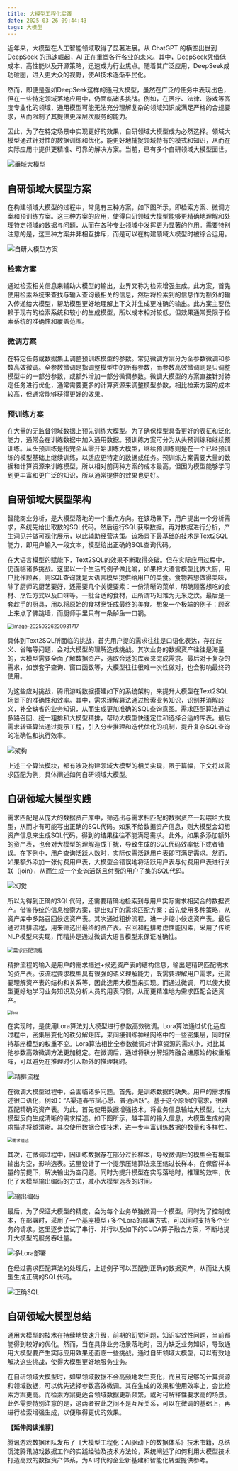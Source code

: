 ```yaml
---
title: 大模型工程化实践
date: 2025-03-26 09:44:43
tags: 大模型
---
```


近年来，大模型在人工智能领域取得了显著进展。从 ChatGPT 的横空出世到 DeepSeek 的迅速崛起，AI 正在重塑各行各业的未来。其中，DeepSeek凭借低成本、高性能以及开源策略，迅速成为行业焦点。随着其广泛应用，DeepSeek成功破圈，进入更大众的视野，使AI技术逐渐平民化。

然而，即便是强如DeepSeek这样的通用大模型，虽然在广泛的任务中表现出色，但在一些特定领域落地应用中，仍面临诸多挑战。例如，在医疗、法律、游戏等高度专业化的领域，通用模型可能无法充分理解复杂的领域知识或满足严格的合规要求，从而限制了其提供更深层次服务的能力。

因此，为了在特定场景中实现更好的效果，自研领域大模型成为必然选择。领域大模型通过针对性的数据训练和优化，能更好地捕捉领域特有的模式和知识，从而在实际应用中提供更精准、可靠的解决方案。当前，已有多个自研领域大模型面世。

![垂域大模型](https://dmrookie-1304531716.cos.ap-guangzhou.myqcloud.com/techblog/imgs/20250326094700557.webp)

## 自研领域大模型方案

在构建领域大模型的过程中，常见有三种方案，如下图所示，即检索方案、微调方案和预训练方案。这三种方案的应用，使得自研领域大模型能够更精确地理解和处理特定领域的数据与问题，从而在各种专业领域中发挥更为显著的作用。需要特别注意的是，这三种方案并非相互排斥，而是可以在构建领域大模型时被综合运用。

![自研大模型方案](https://dmrookie-1304531716.cos.ap-guangzhou.myqcloud.com/techblog/imgs/20250326214522691.webp)



### 检索方案

通过检索相关信息来辅助大模型的输出，业界又称为检索增强生成。此方案，首先使用检索系统来查找与输入查询最相关的信息，然后将检索到的信息作为额外的输入传递给大模型，帮助模型更好地理解上下文并生成更准确的输出。此方案主要依赖于现有的检索系统和较小的生成模型，所以成本相对较低，但效果通常受限于检索系统的准确性和覆盖范围。

### 微调方案

在特定任务或数据集上调整预训练模型的参数。常见微调方案分为全参数微调和参数高效微调。全参数微调是指调整模型中的所有参数，而参数高效微调则是只调整模型中的一部分参数，或额外增加一部分微调参数。微调大模型的方案直接针对特定任务进行优化，通常需要更多的计算资源来调整模型参数，相比检索方案的成本较高，但通常能够获得更好的效果。

### 预训练方案

在大量的无监督领域数据上预先训练大模型。为了确保模型具备更好的表征和泛化能力，通常会在训练数据中加入通用数据。预训练方案可分为从头预训练和继续预训练。从头预训练是指完全从零开始训练大模型，继续预训练则是在一个已经预训练的模型基础上继续训练，以适应更特定的数据或任务。预训练方案需要大量的数据和计算资源来训练模型，所以相对前两种方案的成本最高，但因为模型能够学习到更丰富和更广泛的知识，所以通常提供的效果也更好。

## 自研领域大模型架构

智能商业分析，是大模型落地的一个重点方向。在该场景下，用户提出一个分析需求，系统先给出取数的SQL代码。然后运行SQL获取数据。再对数据进行分析，产生洞见并做可视化展示，以此辅助经营决策。该场景下最基础的技术是Text2SQL能力，即用户输入一段文本，模型给出正确的SQL查询代码。

在大语言模型的赋能下，Text2SQL的效果不断取得突破。但在实际应用过程中，仍面临诸多挑战。这里以一个生活的例子做比喻，如果把大语言模型比做大厨，用户比作顾客，则SQL查询就是大语言模型提供给用户的美食。食物若想做得美味，除了厨师的厨艺要好，还需要几个关键要素：一份清晰的菜单，明确顾客想吃的食材、烹饪方式以及口味等。一批合适的食材，正所谓巧妇难为无米之炊。最后是一套趁手的厨具，用以将原始的食材烹饪成最终的美食。想象一个极端的例子：顾客上来点了佛跳墙，而厨师手里只有一条鲈鱼一口锅。

 <img src="https://dmrookie-1304531716.cos.ap-guangzhou.myqcloud.com/techblog/imgs/20250326220932470.webp" alt="image-20250326220931717" style="zoom:80%;" />

具体到Text2SQL所面临的挑战，首先用户提的需求往往是口语化表达，存在歧义、省略等问题，会对大模型的理解造成挑战。其次业务的数据资产往往是海量的，大模型需要全面了解数据资产，选取合适的库表来完成需求。最后对于复杂的需求，如嵌套子查询、窗口函数等，大模型往往很难一次性做对，也会影响最终的使用。

为这些应对挑战，腾讯游戏数据搭建如下的系统架构，来提升大模型在Text2SQL场景下的准确性和效率。其中，需求理解算法通过检索业务知识，识别并消解歧义，补全缺省的业务知识，从而生成更加准确的SQL查询意图。需求匹配算法通过多路召回、统一粗排和大模型精排，帮助大模型快速定位和选择合适的库表。最后需求转译算法通过提示工程，引入分步推理和迭代优化的机制，提升复杂SQL查询的准确性和执行效率。

![架构](https://dmrookie-1304531716.cos.ap-guangzhou.myqcloud.com/techblog/imgs/20250326214152960.webp)

上述三个算法模块，都有涉及构建领域大模型的相关实现，限于篇幅，下文将以需求匹配为例，具体阐述如何自研领域大模型。

## 自研领域大模型实践

需求匹配是从庞大的数据资产库中，筛选出与需求相匹配的数据资产一起喂给大模型，从而才有可能写出正确的SQL代码。如果不给数据资产信息，则大模型会幻想资产信息来生成SQL代码，得到的结果往往不能满足需求。此外，如果多添加额外的资产表，也会对大模型的理解造成干扰，导致生成的SQL代码效率低下或者错误。在下例中，用户查询活跃人数时，实际仅需活跃用户表即可满足需求。然而，如果额外添加一张付费用户表，大模型会错误地将活跃用户表与付费用户表进行关联（join），从而生成一个查询活跃且付费的用户子集的SQL代码。

![幻觉](https://dmrookie-1304531716.cos.ap-guangzhou.myqcloud.com/techblog/imgs/20250326214411075.webp)

所以为得到正确的SQL代码，还需要精确地检索到与用户实际需求相契合的数据资产。借鉴传统的信息检索方案，提出如下的需求匹配方案：首先使用多种策略，从资产库中多路召回候选资产表。其次通过粗排流程，进一步缩小候选资产表。最后通过精排流程，用来筛选出最终的资产表。召回和粗排考虑性能因素，采用了传统NLP模型来实现，而精排是通过微调大语言模型来保证准确性。

<img src="https://dmrookie-1304531716.cos.ap-guangzhou.myqcloud.com/techblog/imgs/20250326215847172.webp" alt="需求匹配流程" style="zoom:80%;" />



精排流程的输入是用户的需求描述+候选资产表的结构信息，输出是精确匹配需求的资产表。该流程要求模型具有很强的语义理解能力，既需要理解用户需求，还需要理解资产表的结构和关系等，因此选用大模型来实现。而通过微调，可以使大模型更好地学习业务知识及分析人员的用表习惯，从而更精准地为需求匹配合适资产。

<img src="https://dmrookie-1304531716.cos.ap-guangzhou.myqcloud.com/techblog/imgs/20250326214623545.webp" alt="lora" style="zoom:60%;" />



在实现时，是使用Lora算法对大模型进行参数高效微调。Lora算法通过优化适应过程中，密集层变化的秩分解矩阵，来间接训练神经网络中的一些密集层，同时保持基座模型的权重不变。Lora算法相比全参数微调对计算资源的需求小，对比其他参数高效微调方法更加稳定。在微调后，通过将秩分解矩阵融合进原始的权重矩阵，可以避免在推理时引入额外的推理耗时。

 ![精排流程](https://dmrookie-1304531716.cos.ap-guangzhou.myqcloud.com/techblog/imgs/20250326220045719.webp)



在微调大模型过程中，会面临诸多问题。首先，是训练数据的缺失。用户的需求描述很口语化，例如：“A渠道春节摇心愿、普通活跃”。基于这个原始的需求，很难匹配精确的资产表。为此，首先使用数据增强技术，将业务信息输给大模型，让大模型反向生成清晰的需求描述。如下图所示，越丰富的输入信息，大模型生成的需求描述将越清晰。其次使用数据合成技术，进一步丰富训练数据的数量和多样性。

<img src="https://dmrookie-1304531716.cos.ap-guangzhou.myqcloud.com/techblog/imgs/20250326214902824.webp" alt="需求描述" style="zoom:67%;" />

其次，在微调过程中，因训练数据存在部分过长样本，导致微调后的模型会有概率输出为空，影响选表。这里设计了一个提示压缩算法来压缩过长样本，在保留样本量的前提下，解决输出为空问题。同时为提升模型在实际落地时，推理的效率，优化了大模型输出编码的方式，减小大模型选表的时间。

![输出编码](https://dmrookie-1304531716.cos.ap-guangzhou.myqcloud.com/techblog/imgs/20250326214957736.webp)

最后，为了保证大模型的精度，会为每个业务单独微调一个模型。同时为了控制成本，在部署时，采用了一个基座模型+多个Lora的部署方式，可以同时支持多个业务的请求。这里逐步尝试了串行、并行以及如下的CUDA算子融合方案，不断地提升大模型的服务吞吐量。

![多Lora部署](https://dmrookie-1304531716.cos.ap-guangzhou.myqcloud.com/techblog/imgs/20250326215033734.webp)

在经过需求匹配算法的处理后，上述例子可以匹配到正确的数据资产，从而让大模型生成正确的SQL代码。

![正确SQL](https://dmrookie-1304531716.cos.ap-guangzhou.myqcloud.com/techblog/imgs/20250326215749370.webp)



## 自研领域大模型总结

通用大模型的技术在持续地快速升级，前期的幻觉问题，知识实效性问题，当前都能得到较好的优化。然而，当在具体业务场景落地时，因为缺乏业务知识，导致通用大模型要产生实际应用效果还面临一些挑战。通过自研领域大模型，可以有效地解决这些挑战，使得大模型更好地服务业务。

在自研领域大模型时，如果领域数据不会高频地发生变化，而且有足够的计算资源和领域数据，可以优先选择参数高效微调。其在生成的效果和使用效率上，会比检索方案更高。而检索方案更适合领域数据更新频繁，或对可解释性要求高的场景。此外需要特别注意的是，这两者彼此之间不是互斥关系，可以在微调的基础上，再进行检索增强生成，以便取得更优的效果。

 

**【延伸阅读推荐】**

腾讯游戏数据团队发布了《大模型工程化：AI驱动下的数据体系》技术书籍，总结沉淀腾讯游戏数据工作的实践经验及技术方法论，系统阐述了如何利用大模型技术打造高效的数据资产体系，为AI时代的企业新基建和智能化转型提供参考。

 
